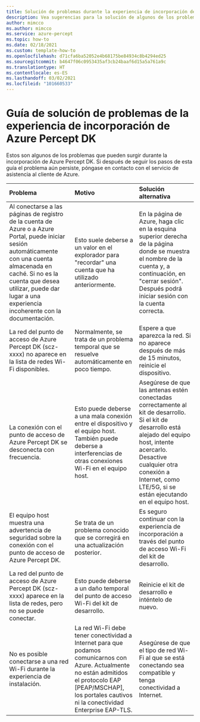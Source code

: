 ```yaml
---
title: Solución de problemas durante la experiencia de incorporación de Azure Percept DK
description: Vea sugerencias para la solución de algunos de los problemas más comunes que pueden surgir durante la experiencia de incorporación.
author: mimcco
ms.author: mimcco
ms.service: azure-percept
ms.topic: how-to
ms.date: 02/18/2021
ms.custom: template-how-to
ms.openlocfilehash: d71cfa6ba52052e4b68175be84934c8b4294ed25
ms.sourcegitcommit: b4647f06c0953435af3cb24baaf6d15a5a761a9c
ms.translationtype: HT
ms.contentlocale: es-ES
ms.lasthandoff: 03/02/2021
ms.locfileid: "101660533"
---
```

# <a name="azure-percept-dk-onboarding-experience-troubleshooting-guide"></a>Guía de solución de problemas de la experiencia de incorporación de Azure Percept DK

Estos son algunos de los problemas que pueden surgir durante la incorporación de Azure Percept DK. Si después de seguir los pasos de esta guía el problema aún persiste, póngase en contacto con el servicio de asistencia al cliente de Azure.

|Problema|Motivo|Solución alternativa|
|:-----|:------|:----------|
|Al conectarse a las páginas de registro de la cuenta de Azure o a Azure Portal, puede iniciar sesión automáticamente con una cuenta almacenada en caché. Si no es la cuenta que desea utilizar, puede dar lugar a una experiencia incoherente con la documentación.|Esto suele deberse a un valor en el explorador para "recordar" una cuenta que ha utilizado anteriormente.|En la página de Azure, haga clic en la esquina superior derecha de la página donde se muestra el nombre de la cuenta y, a continuación, en "cerrar sesión". Después podrá iniciar sesión con la cuenta correcta.|
|La red del punto de acceso de Azure Percept DK (scz-xxxx) no aparece en la lista de redes Wi-Fi disponibles.|Normalmente, se trata de un problema temporal que se resuelve automáticamente en poco tiempo.|Espere a que aparezca la red. Si no aparece después de más de 15 minutos, reinicie el dispositivo.|
|La conexión con el punto de acceso de Azure Percept DK se desconecta con frecuencia.|Esto puede deberse a una mala conexión entre el dispositivo y el equipo host. También puede deberse a interferencias de otras conexiones Wi-Fi en el equipo host.|Asegúrese de que las antenas estén conectadas correctamente al kit de desarrollo. Si el kit de desarrollo está alejado del equipo host, intente acercarlo. Desactive cualquier otra conexión a Internet, como LTE/5G, si se están ejecutando en el equipo host.|
|El equipo host muestra una advertencia de seguridad sobre la conexión con el punto de acceso de Azure Percept DK.|Se trata de un problema conocido que se corregirá en una actualización posterior.|Es seguro continuar con la experiencia de incorporación a través del punto de acceso Wi-Fi del kit de desarrollo.|
|La red del punto de acceso de Azure Percept DK (scz-xxxx) aparece en la lista de redes, pero no se puede conectar.|Esto puede deberse a un daño temporal del punto de acceso Wi-Fi del kit de desarrollo.|Reinicie el kit de desarrollo e inténtelo de nuevo.|
|No es posible conectarse a una red Wi-Fi durante la experiencia de instalación.|La red Wi-Fi debe tener conectividad a Internet para que podamos comunicarnos con Azure. Actualmente no están admitidos el protocolo EAP [PEAP/MSCHAP], los portales cautivos ni la conectividad Enterprise EAP-TLS.|Asegúrese de que el tipo de red Wi-Fi al que se está conectando sea compatible y tenga conectividad a Internet.|